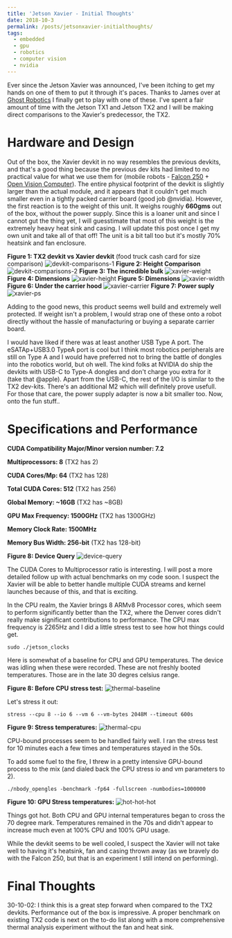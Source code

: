 ```yaml
---
title: 'Jetson Xavier - Initial Thoughts'
date: 2018-10-3
permalink: /posts/jetsonxavier-initialthoughts/
tags:
  - embedded
  - gpu
  - robotics
  - computer vision
  - nvidia
---
```


Ever since the Jetson Xavier was announced, I've been itching to get my hands on
one of them to put it through it's paces. Thanks to James over at [Ghost
Robotics](https://www.ghostrobotics.io/) I finally get to play with one of
these. I've spent a fair amount of time with the Jetson TX1 and Jetson TX2 and I
will be making direct comparisons to the Xavier's predecessor, the TX2.

Hardware and Design
======

Out of the box, the Xavier devkit in no way resembles the previous devkits, and
that's a good thing because the previous dev kits had limited to no practical
value for what we use them for (mobile robots -
[Falcon 250](https://osrf.github.io/ovc/assets/images/ovc1-drone.png) +
[Open Vision Computer](http://open.vision.computer)).
The entire physical footprint of the devkit is slightly larger than the actual module, and it appears that it couldn't
get much smaller even in a tightly packed carrier board (good job @nvidia). However, the first
reaction is to the weight of this unit. It weighs roughly __660gms__ out of the box,
without the power supply. Since this is a loaner unit and since I cannot gut the
thing yet, I will guesstimate that most of this weight is the extremely heavy
heat sink and casing. I will update this post once I get my own unit and take
all of that off! The unit is a bit tall too but it's mostly 70% heatsink and fan
enclosure.

__Figure 1: TX2 devkit vs Xavier devkit__ (food truck cash card for size comparison)
![devkit-comparisons-1](/images/IMG_3345.jpg)
__Figure 2: Height Comparison__
![devkit-comparisons-2](/images/IMG_3346.jpg)
__Figure 3: The incredible bulk__
![xavier-weight](/images/IMG_3344.jpg)
__Figure 4: Dimensions__
![xavier-height](/images/IMG_3352.jpg)
__Figure 5: Dimensions__
![xavier-width](/images/IMG_3347.jpg)
__Figure 6: Under the carrier hood__
![xavier-carrier](/images/IMG_3349.jpg)
__Figure 7: Power suply__
![xavier-ps](/images/IMG_3354.jpg)

Adding to the good news, this product seems well build and extremely well protected.
If weight isn't a problem, I would strap one of these onto a robot directly
without the hassle of manufacturing or buying a separate carrier board.

I would have liked if there was at least another USB Type A port. The
eSATAp+USB3.0 TypeA port is cool but I think most robotics peripherals are still
on Type A and I would have preferred not to bring the battle of dongles into the
robotics world, but oh well. The kind folks at NVIDIA do ship the devkits with
USB-C to Type-A dongles and don't charge you extra for it (take that @apple).
Apart from the USB-C, the rest of the I/O is similar to the TX2 dev-kits. There's an
additional M2 which will definitely prove usefull. For those that care, the
power supply adapter is now a bit smaller too. Now, onto the fun stuff..

Specifications and Performance
======

__CUDA Compatibility Major/Minor version number: 7.2__

__Multiprocessors: 8__ (TX2 has 2)

__CUDA Cores/Mp: 64__ (TX2 has 128)

__Total CUDA Cores: 512__ (TX2 has 256)

__Global Memory: ~16GB__ (TX2 has ~8GB)

__GPU Max Frequency: 1500GHz__ (TX2 has 1300GHz)

__Memory Clock Rate: 1500MHz__

__Memory Bus Width: 256-bit__ (TX2 has 128-bit)

__Figure 8: Device Query__
![device-query](/images/device_query.png)

The CUDA Cores to Multiprocessor ratio is interesting. I will post a more
detailed follow up with actual benchmarks on my code soon. I suspect the Xavier
will be able to better handle multiple CUDA streams and kernel launches because
of this, and that is exciting.

In the CPU realm, the Xavier brings 8 ARMv8 Processor cores, which seem to perform significantly
better than the TX2, where the Denver cores didn't really make significant
contributions to performance. The CPU max frequency is 2265Hz and I did a little
stress test to see how hot things could get.

```
sudo ./jetson_clocks
```

Here is somewhat of a baseline for CPU and GPU temperatures. The device was
idling when these were recorded. These are not freshly booted temperatures.
Those are in the late 30 degres celsius range.

__Figure 8: Before CPU stress test:__
![thermal-baseline](/images/baseline_perf_thermal.png)

Let's stress it out:
```
stress --cpu 8 --io 6 --vm 6 --vm-bytes 2048M --timeout 600s
```

__Figure 9: Stress temperatures:__
![thermal-cpu](/images/stress_temp.png)

CPU-bound processes seem to be handled fairly well. I ran the stress test for 10
minutes each a few times and temperatures stayed in the 50s.


To add some fuel to the fire, I threw in a pretty intensive GPU-bound process to
the mix (and dialed back the CPU stress io and vm parameters to 2).
```
./nbody_opengles -benchmark -fp64 -fullscreen -numbodies=1000000
```

__Figure 10: GPU Stress temperatures:__
![hot-hot-hot](/images/cpugpumax.png)

Things got hot. Both CPU and GPU internal temperatures began to cross the 70
degree mark. Temperatures remained in the 70s and didn't appear to increase much
even at 100% CPU and 100% GPU usage.

While the devkit seems to be well cooled, I suspect the Xavier will not take
well to having it's heatsink, fan and casing thrown away (as we bravely do with
the Falcon 250, but that is an experiment I still intend on performing).

Final Thoughts
======

30-10-02: I think this is a great step forward when compared to the TX2 devkits.
Performance out of the box is impressive. A proper benchmark on existing TX2
code is next on the to-do list along with a more comprehensive thermal analysis
experiment without the fan and heat sink.


